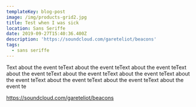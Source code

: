 ```yaml
---
templateKey: blog-post
image: /img/products-grid2.jpg
title: Test when I was sick
location: Sans Seriffe
date: 2019-09-27T15:40:36.400Z
description: 'https://soundcloud.com/gareteliot/beacons'
tags:
  - sans seriffe
---
```

Text about the event teText about the event teText about the event teText about the event teText about the event teText about the event teText about the event teText about the event teText about the event teText about the event te

https://soundcloud.com/gareteliot/beacons
